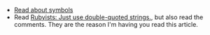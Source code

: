 * [Read about symbols](http://www.troubleshooters.com/codecorn/ruby/symbols.htm)
* Read [Rubyists: Just use double-quoted strings.](http://viget.com/extend/just-use-double-quoted-ruby-strings), but also read the comments. They are the reason I'm having you read this article.

